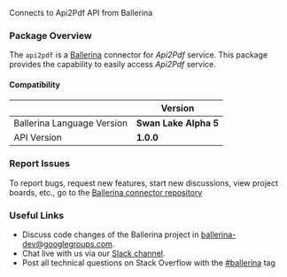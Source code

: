 Connects to Api2Pdf API from Ballerina

### Package Overview
The `api2pdf` is a [Ballerina](https://ballerina.io/) connector for *Api2Pdf* service.
This package provides the capability to easily access *Api2Pdf* service.

#### Compatibility
|                               | Version               |
|-------------------------------|-----------------------|
| Ballerina Language Version    | **Swan Lake Alpha 5** |
| API Version                   | **1.0.0**               |

### Report Issues
To report bugs, request new features, start new discussions, view project boards, etc., go to the [Ballerina connector repository](https://github.com/ballerina-platform/ballerinax-openapi-connectors)
### Useful Links
- Discuss code changes of the Ballerina project in [ballerina-dev@googlegroups.com](mailto:ballerina-dev@googlegroups.com).
- Chat live with us via our [Slack channel](https://ballerina.io/community/slack/).
- Post all technical questions on Stack Overflow with the [#ballerina](https://stackoverflow.com/questions/tagged/ballerina) tag
